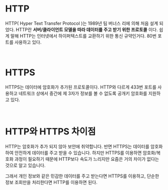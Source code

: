 # HTTP

HTTP( Hyper Text Transfer Protocol )는 1989년 팀 버너스 리에 의해 처음 설계 되었다.
HTTP란 **서버/클라이언트 모델을 따라 데이터를 주고 받기 위한 프로토콜** 이다. 쉽게 말해 HTTP는 인터넷에서 하이퍼텍스트를 교환하기 위한 통신 규약인거다. 80번 포트를 사용하고 있다.

<br />
 
# HTTPS

HTTPS는 데이터에 암호화가 추가된 프로토콜이다. HTTP와 다르게 433번 포트를 사용하고 네트워크 상에서 중간에 제 3자가 정보를 볼 수 없도록 공개키 암호화를 지원하고 있다.

<br />
 
# HTTP와 HTTPS 차이점

HTTP는 암호화가 추가 되지 않아 보안에 취약합니다. 반면 HTTPS는 데이터를 암호화하여 안전하게 데이터를 주고 받을 수 있습니다. 하지만 HTTPS를 이용하면 암호화/복호화 과정이 필요하기 때문에 HTTP보다 속도가 느리지만 요즘은 거의 차이가 없다는 것으로 알고 있습니다.

그래서 개인 정보와 같은 민감한 데이터를 주고 받는다면 HTTPS를 이용하고, 단순한 정보 조회만을 처리한다면 HTTP를 이용하면 된다.
